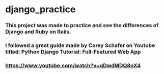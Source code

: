 # django_practice

### This project was made to practice and see the differences of Django and Ruby on Rails. 
### I followed a great guide made by Corey Schafer on Youtube titled: Python Django Tutorial: Full-Featured Web App
### https://www.youtube.com/watch?v=qDwdMDQ8oX4
